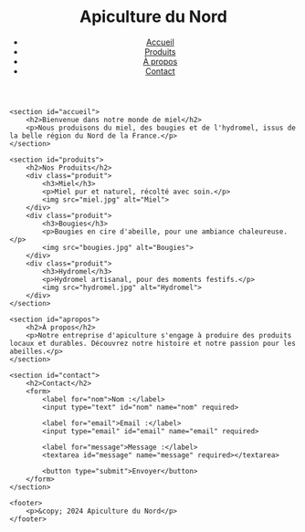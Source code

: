 <!DOCTYPE html>
<html lang="fr">
<head>
    <meta charset="UTF-8">
    <meta name="viewport" content="width=device-width, initial-scale=1.0">
    <link rel="stylesheet" href="styles.css">
    <title>Apiculture du Nord</title>
</head>
<body>
    <header>
        <h1>Apiculture du Nord</h1>
        <nav>
            <ul>
                <li><a href="#accueil">Accueil</a></li>
                <li><a href="#produits">Produits</a></li>
                <li><a href="#apropos">À propos</a></li>
                <li><a href="#contact">Contact</a></li>
            </ul>
        </nav>
    </header>
    
    <section id="accueil">
        <h2>Bienvenue dans notre monde de miel</h2>
        <p>Nous produisons du miel, des bougies et de l'hydromel, issus de la belle région du Nord de la France.</p>
    </section>
    
    <section id="produits">
        <h2>Nos Produits</h2>
        <div class="produit">
            <h3>Miel</h3>
            <p>Miel pur et naturel, récolté avec soin.</p>
            <img src="miel.jpg" alt="Miel">
        </div>
        <div class="produit">
            <h3>Bougies</h3>
            <p>Bougies en cire d'abeille, pour une ambiance chaleureuse.</p>
            <img src="bougies.jpg" alt="Bougies">
        </div>
        <div class="produit">
            <h3>Hydromel</h3>
            <p>Hydromel artisanal, pour des moments festifs.</p>
            <img src="hydromel.jpg" alt="Hydromel">
        </div>
    </section>
    
    <section id="apropos">
        <h2>À propos</h2>
        <p>Notre entreprise d'apiculture s'engage à produire des produits locaux et durables. Découvrez notre histoire et notre passion pour les abeilles.</p>
    </section>
    
    <section id="contact">
        <h2>Contact</h2>
        <form>
            <label for="nom">Nom :</label>
            <input type="text" id="nom" name="nom" required>
            
            <label for="email">Email :</label>
            <input type="email" id="email" name="email" required>
            
            <label for="message">Message :</label>
            <textarea id="message" name="message" required></textarea>
            
            <button type="submit">Envoyer</button>
        </form>
    </section>
    
    <footer>
        <p>&copy; 2024 Apiculture du Nord</p>
    </footer>
</body>
</html>
